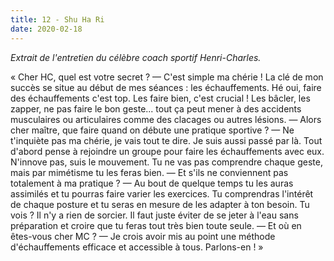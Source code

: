 ```yaml
---
title: 12 - Shu Ha Ri
date: 2020-02-18
---
```


_Extrait de l'entretien du célèbre coach sportif Henri-Charles._

« Cher HC, quel est votre secret ?
— C'est simple ma chérie ! La clé de mon succès se situe au début de mes séances : les échauffements. Hé oui, faire des échauffements c'est top. Les faire bien, c'est crucial ! Les bâcler, les zapper, ne pas faire le bon geste... tout ça peut mener à des accidents musculaires ou articulaires comme des clacages ou autres lésions.
— Alors cher maître, que faire quand on débute une pratique sportive ?
— Ne t'inquiète pas ma chérie, je vais tout te dire. Je suis aussi passé par là. Tout d'abord pense à rejoindre un groupe pour faire les échauffements avec eux. N'innove pas, suis le mouvement. Tu ne vas pas comprendre chaque geste, mais par mimétisme tu les feras bien.
— Et s'ils ne conviennent pas totalement à ma pratique ?
— Au bout de quelque temps tu les auras assimilés et tu pourras faire varier les exercices. Tu comprendras l'intérêt de chaque posture et tu seras en mesure de les adapter à ton besoin. Tu vois ? Il n'y a rien de sorcier. Il faut juste éviter de se jeter à l'eau sans préparation et croire que tu feras tout très bien toute seule.
— Et où en êtes-vous cher MC ?
— Je crois avoir mis au point une méthode d'échauffements efficace et accessible à tous. Parlons-en ! »